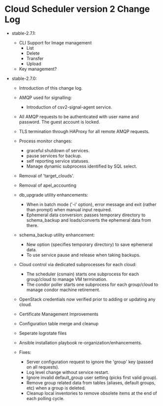 # Cloud Scheduler version 2 Change Log


- stable-2.7.1:
  - CLI Support for Image management
    - List
    - Delete
    - Transfer
    - Upload
  - Key management?

- stable-2.7.0:
  - Introduction of this change log.

  - AMQP used for signalling:
    - Introduction of csv2-signal-agent service.

  - All AMQP requests to be authenticated with user name and password. The guest account is locked.


  - TLS termination through HAProxy for all remote AMQP requests.

  - Process monitor changes:
    - graceful shutdown of services.
    - pause services for backup. 
    - self reporting service statuses.
    - Manage dynamic subprocess identified by SQL select.

  - Removal of 'target_clouds'.
  
  - Removal of apel_accounting

  - db_upgrade utility enhancements:
    - When in batch mode ('-i' option), error message and exit (rather than prompt) when manual input required.
    - Ephemeral data conversion: passes temporary directory to schema_backup and loads/converts the ephemeral
      data from there.

  - schema_backup utility enhancement:
    - New option (specifies temporary directory) to save ephemeral data.
    - To use service pause and release when taking backups.

  - Cloud control via dedicated subprocesses for each cloud:
    - The scheduler (csmain) starts one subprocess for each group/cloud to manage VM termination.
    - The condor poller starts one subprocess for each group/cloud to manage condor machine retirement.  

 
  - OpenStack credentials now verified prior to adding or updating any cloud.
  
  - Certificate Management Improvements
  
  - Configuration table merge and cleanup 
  
  - Seperate logrotate files
  
  - Ansible installation playbook re-organization/enhancements.
  
  - Fixes:
    - Server configuration request to ignore the 'group' key (passed on all requests).
    - Log level change without service restart.
    - Ignore invalid default_group user setting (picks first valid group). 
    - Remove group related data from tables (aliases, default groups, etc) when a group is deleted.
    - Cleanup local inventories to remove obsolete items at the end of each polling cycle.

